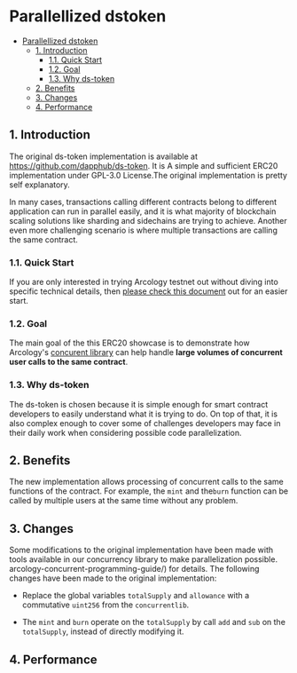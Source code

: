 # Parallellized dstoken

- [Parallellized dstoken](#parallellized-dstoken)
  - [1. Introduction](#1-introduction)
    - [1.1. Quick Start](#11-quick-start)
    - [1.2. Goal](#12-goal)
    - [1.3. Why ds-token](#13-why-ds-token)
  - [2. Benefits](#2-benefits)
  - [3. Changes](#3-changes)
  - [4. Performance](#4-performance)

## 1. Introduction

The original ds-token implementation is available at https://github.com/dapphub/ds-token. It is A simple and sufficient ERC20 implementation under GPL-3.0 License.The original implementation is pretty self explanatory. 

In many cases, transactions calling different contracts belong to different application can run in parallel easily, and it is what majority of blockchain scaling solutions like sharding and sidechains are trying to achieve. Another even more challenging scenario is where multiple transactions are calling the same contract. 

### 1.1. Quick Start

If you are only interested in trying Arcology testnet out without diving into specific technical details, then [please check this document](./parallel-dstoken-test-scripts.md) out for an easier start.

### 1.2. Goal

The main goal of the this ERC20 showcase is to demonstrate how Arcology's [concurent library](https://github.com/arcology-network/concurrentlib)
 can help handle **large volumes of concurrent user calls to the same contract**.

### 1.3. Why ds-token

The ds-token is chosen because it is simple enough for smart contract developers to easily understand what it is trying to do. On top of that, it is also complex enough to cover some of challenges developers may face in their daily work when considering possible code parallelization.

## 2. Benefits

The new implementation allows processing of concurrent calls to the same functions of the contract. For example, the `mint` and the`burn` function can be called by multiple users at the same time without any problem.

## 3. Changes

Some modifications to the original implementation have been made with tools available in our concurrency library to make parallelization possible. arcology-concurrent-programming-guide/) for details. The following changes have been made to the original implementation:

- Replace the global variables `totalSupply` and `allowance` with a commutative `uint256` from the `concurrentlib`.

- The `mint` and `burn` operate on the `totalSupply` by call `add` and `sub` on the `totalSupply`, instead of directly modifying it.

## 4. Performance 

<!-- ## 5. Tests

- [Interactive](/doc/parallellized-dstoken-interactive.md)
- [Benchmarking](/doc/parallellized-dstoken-benchmarking.md) -->

